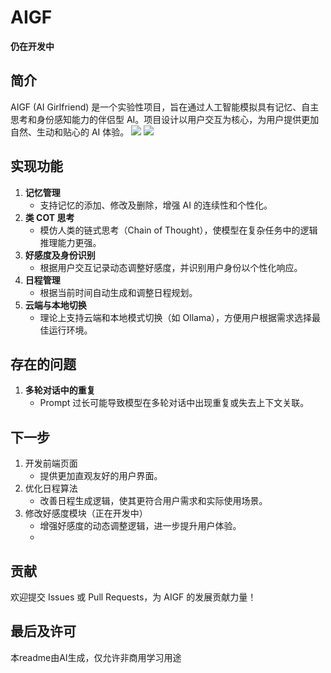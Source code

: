 # AIGF

**仍在开发中**

## 简介
AIGF (AI Girlfriend) 是一个实验性项目，旨在通过人工智能模拟具有记忆、自主思考和身份感知能力的伴侣型 AI。项目设计以用户交互为核心，为用户提供更加自然、生动和贴心的 AI 体验。
![](https://cdn.discordapp.com/attachments/1243508853694402570/1316792884648738837/image.png?ex=675c5670&is=675b04f0&hm=02c0cdaffde44cfe9c2fecde5c13ba3d387210525a7a2c846230d1a0b01059d3&)
![](https://cdn.discordapp.com/attachments/1243508853694402570/1316793555746033744/image.png?ex=675c5710&is=675b0590&hm=56d1ed76266e3cf5318f06961e5c787276ee1f38390defb95a7485adca2ba9da&)

## 实现功能
1. **记忆管理**
   - 支持记忆的添加、修改及删除，增强 AI 的连续性和个性化。
2. **类 COT 思考**
   - 模仿人类的链式思考（Chain of Thought），使模型在复杂任务中的逻辑推理能力更强。
3. **好感度及身份识别**
   - 根据用户交互记录动态调整好感度，并识别用户身份以个性化响应。
4. **日程管理**
   - 根据当前时间自动生成和调整日程规划。
5. **云端与本地切换**
   - 理论上支持云端和本地模式切换（如 Ollama），方便用户根据需求选择最佳运行环境。

## 存在的问题
1. **多轮对话中的重复**
   - Prompt 过长可能导致模型在多轮对话中出现重复或失去上下文关联。

## 下一步
1. 开发前端页面
   - 提供更加直观友好的用户界面。
2. 优化日程算法
   - 改善日程生成逻辑，使其更符合用户需求和实际使用场景。
3. 修改好感度模块（正在开发中）
   - 增强好感度的动态调整逻辑，进一步提升用户体验。
   - 
## 贡献
欢迎提交 Issues 或 Pull Requests，为 AIGF 的发展贡献力量！

## 最后及许可
本readme由AI生成，仅允许非商用学习用途
